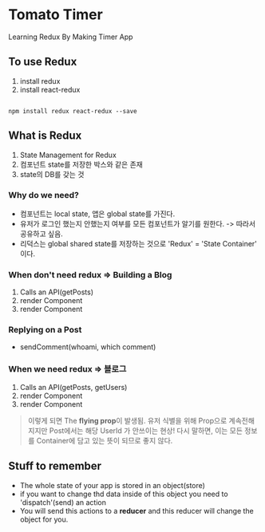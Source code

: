 # Tomato Timer

Learning Redux By Making Timer App

## To use Redux
1. install redux
2. install react-redux
<pre><code>
npm install redux react-redux --save
</code></pre>


## What is Redux
1. State Management for Redux
2. 컴포넌트 state를 저장한 박스와 같은 존재
3. state의 DB를 갖는 것

### Why do we need?
- 컴포넌트는 local state, 앱은 global state를 가진다.
- 유저가 로그인 했는지 안했는지 여부를 모든 컴포넌트가 알기를 원한다. -> 따라서 공유하고 싶음.
- 리덕스는 global shared state를 저장하는 것으로 'Redux' = 'State Container' 이다.

### When don't need redux => Building a Blog
1. Calls an API(getPosts)
2. render <Post /> Component
3. render <Comment /> Component

### Replying on a Post
- sendComment(whoami, which comment)

### When we need redux => 블로그
1. Calls an API(getPosts, getUsers)
2. render <Post /> Component
3. render <Comment /> Component
> 이렇게 되면 The **flying prop**이 발생됨. 유저 식별을 위해 Prop으로 계속전해지지만 Post에서는 해당 UserId 가 안쓰이는 현상! 
다시 말하면, 이는 모든 정보를 Container에 담고 있는 뜻이 되므로 좋지 않다.

## Stuff to remember
- The whole state of your app is stored in an object(store)
- if you want to change thd data inside of this object you need to 'dispatch'(send) an action
- You will send this actions to a **reducer** and this reducer will change the object for you.
